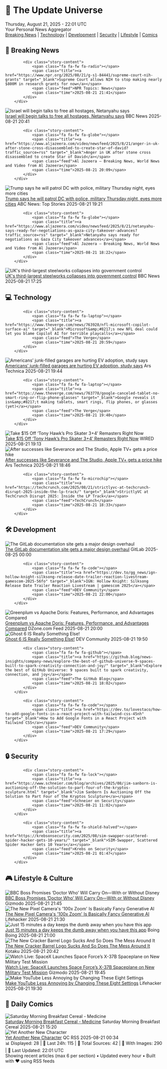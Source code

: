 <!-- Processing 54 RSS feeds at 2025-08-21 22:01:45 UTC -->
<!-- Processing: XKCD -->
<!-- Processing: Penny Arcade -->
<!-- Processing: Poorly Drawn Lines -->
<!-- Processing: Dilbert -->
<!-- Processing: Questionable Content -->
<!-- Processing: CNN Breaking News -->
<!-- Processing: BBC World News -->
<!-- Processing: NPR News -->
<!-- Processing: Reuters Top News -->
<!-- Processing: Associated Press Breaking -->
<!-- Processing: ABC News Breaking -->
<!-- Processing: Guardian World News -->
<!-- Processing: Sky News World -->
<!-- Processing: Ars Technica -->
<!-- Processing: O'Reilly Radar -->
<!-- Processing: Slashdot -->
<!-- Processing: Hacker News -->
<!-- Processing: Dev.to -->
<!-- Processing: Red Hat Blog -->
<!-- Processing: GitHub Blog -->
<!-- Processing: InfoQ -->
<!-- Processing: DZone -->
<!-- Processing: Coding Horror -->
<!-- Processing: Lifehacker -->
<!-- Processing: Gizmodo -->
<!-- Processing: Kotaku -->
<!-- Processing: Boing Boing -->
<!-- Processing: Schneier on Security -->
<!-- Generated 7 new posts out of 28 feeds processed -->
<div class="newspaper-header">
    <h1 class="newspaper-title">📰 The Update Universe</h1>
    <div class="newspaper-date">Thursday, August 21, 2025 - 22:01 UTC</div>
    <div class="newspaper-subtitle">Your Personal News Aggregator</div>
</div>

<div class="newspaper-nav">
    <a href="#breaking">Breaking News</a> |
    <a href="#tech">Technology</a> |
    <a href="#dev">Development</a> |
    <a href="#security">Security</a> |
    <a href="#lifestyle">Lifestyle</a> |
    <a href="#webcomics">Comics</a>
</div>

<div class="news-section breaking-news" id="breaking">
<h2 class="section-header">🚨 Breaking News</h2>
<div class="stories-container">
<div class="story">
            
            <div class="story-content">
                <span class="fa fa-fw fa-radio"></span>
                <span class="title"><a href="https://www.npr.org/2025/08/21/g-s1-84441/supreme-court-nih-grants" target="_blank">Supreme Court allows NIH to stop making nearly $800M in research grants for now</a></span>
                <span class="feed">NPR Topics: News</span>
                <span class="time">2025-08-21 21:41</span>
            </div>
        </div>
<div class="story">
            <img src="https://ichef.bbci.co.uk/ace/standard/240/cpsprodpb/92f4/live/7dc7bd50-7ec3-11f0-83cc-c5da98c419b8.jpg" alt="Israel will begin talks to free all hostages, Netanyahu says" class="story-image" loading="lazy" onerror="this.style.display='none'">
            <div class="story-content">
                <span class="fa fa-fw fa-earth-americas"></span>
                <span class="title"><a href="https://www.bbc.com/news/articles/c754kknw2g2o?at_medium=RSS&at_campaign=rss" target="_blank">Israel will begin talks to free all hostages, Netanyahu says</a></span>
                <span class="feed">BBC News</span>
                <span class="time">2025-08-21 20:41</span>
            </div>
        </div>
<div class="story">
            
            <div class="story-content">
                <span class="fa fa-fw fa-globe"></span>
                <span class="title"><a href="https://www.aljazeera.com/video/newsfeed/2025/8/21/anger-in-uk-after-stone-cross-disassembled-to-create-star-of-david?traffic_source=rss" target="_blank">Anger in UK after stone cross disassembled to create Star of David</a></span>
                <span class="feed">Al Jazeera – Breaking News, World News and Video from Al Jazeera</span>
                <span class="time">2025-08-21 20:09</span>
            </div>
        </div>
<div class="story">
            <img src="https://s.abcnews.com/images/Politics/national-guard-02-gty-jef-250821_1755778060127_hpMain_4x3t_384.jpg" alt="Trump says he will patrol DC with police, military Thursday night, eyes more cities" class="story-image" loading="lazy" onerror="this.style.display='none'">
            <div class="story-content">
                <span class="fa fa-fw fa-tv"></span>
                <span class="title"><a href="https://abcnews.go.com/Politics/trump-police-military-patrol-dc-thursday-night/story?id=124853091" target="_blank">Trump says he will patrol DC with police, military Thursday night, eyes more cities</a></span>
                <span class="feed">ABC News: Top Stories</span>
                <span class="time">2025-08-21 19:21</span>
            </div>
        </div>
<div class="story">
            
            <div class="story-content">
                <span class="fa fa-fw fa-globe"></span>
                <span class="title"><a href="https://www.aljazeera.com/video/newsfeed/2025/8/21/netanyahu-says-ready-for-negotiations-as-gaza-city-takeover-advances?traffic_source=rss" target="_blank">Netanyahu says ready for negotiations as Gaza City takeover advances</a></span>
                <span class="feed">Al Jazeera – Breaking News, World News and Video from Al Jazeera</span>
                <span class="time">2025-08-21 18:22</span>
            </div>
        </div>
<div class="story">
            <img src="https://ichef.bbci.co.uk/ace/standard/240/cpsprodpb/7dc4/live/c52bce00-7e93-11f0-bb23-61f665394239.jpg" alt="UK&#x27;s third-largest steelworks collapses into government control" class="story-image" loading="lazy" onerror="this.style.display='none'">
            <div class="story-content">
                <span class="fa fa-fw fa-flag"></span>
                <span class="title"><a href="https://www.bbc.com/news/articles/cy0818y4jdlo?at_medium=RSS&at_campaign=rss" target="_blank">UK&#x27;s third-largest steelworks collapses into government control</a></span>
                <span class="feed">BBC News</span>
                <span class="time">2025-08-21 17:25</span>
            </div>
        </div>
</div>
</div>
<div class="news-section tech-news" id="tech">
<h2 class="section-header">💻 Technology</h2>
<div class="stories-container">
<div class="story">
            
            <div class="story-content">
                <span class="fa fa-fw fa-laptop"></span>
                <span class="title"><a href="https://www.theverge.com/news/763928/nfl-microsoft-copilot-surface-ai" target="_blank">Microsoft&amp;#8217;s new NFL deal could let you blame Copilot AI for terrible playcalls</a></span>
                <span class="feed">The Verge</span>
                <span class="time">2025-08-21 20:59</span>
            </div>
        </div>
<div class="story">
            <img src="https://cdn.arstechnica.net/wp-content/uploads/2025/08/GettyImages-1155895603-500x500.jpg" alt="Americans’ junk-filled garages are hurting EV adoption, study says" class="story-image" loading="lazy" onerror="this.style.display='none'">
            <div class="story-content">
                <span class="fa fa-fw fa-cog"></span>
                <span class="title"><a href="https://arstechnica.com/cars/2025/08/junk-filled-garages-hurt-ev-sales-as-people-dont-have-room-for-chargers/" target="_blank">Americans’ junk-filled garages are hurting EV adoption, study says</a></span>
                <span class="feed">Ars Technica</span>
                <span class="time">2025-08-21 19:44</span>
            </div>
        </div>
<div class="story">
            
            <div class="story-content">
                <span class="fa fa-fw fa-laptop"></span>
                <span class="title"><a href="https://www.theverge.com/news/763778/google-canceled-tablet-no-smart-ring-or-flip-phone-glasses" target="_blank">Google reveals it isn&amp;#8217;t making tablets, smart rings, flip phones, or glasses (yet)</a></span>
                <span class="feed">The Verge</span>
                <span class="time">2025-08-21 19:40</span>
            </div>
        </div>
<div class="story">
            <img src="https://media.wired.com/photos/68a76e0bd0e0dcb3f05e562c/master/pass/THPS%203+4%20-%202.png" alt="Take $15 Off ‘Tony Hawk’s Pro Skater 3+4’ Remasters Right Now" class="story-image" loading="lazy" onerror="this.style.display='none'">
            <div class="story-content">
                <span class="fa fa-fw fa-bolt"></span>
                <span class="title"><a href="https://www.wired.com/story/tony-hawks-pro-skater-remasters-deal/" target="_blank">Take $15 Off ‘Tony Hawk’s Pro Skater 3+4’ Remasters Right Now</a></span>
                <span class="feed">WIRED</span>
                <span class="time">2025-08-21 19:13</span>
            </div>
        </div>
<div class="story">
            <img src="https://cdn.arstechnica.net/wp-content/uploads/2025/03/Severance_020603-scaled-500x500-1742503364.jpg" alt="After successes like Severance and The Studio, Apple TV+ gets a price hike" class="story-image" loading="lazy" onerror="this.style.display='none'">
            <div class="story-content">
                <span class="fa fa-fw fa-cog"></span>
                <span class="title"><a href="https://arstechnica.com/culture/2025/08/after-successes-like-severance-and-the-studio-apple-tv-gets-a-price-hike/" target="_blank">After successes like Severance and The Studio, Apple TV+ gets a price hike</a></span>
                <span class="feed">Ars Technica</span>
                <span class="time">2025-08-21 18:46</span>
            </div>
        </div>
<div class="story">
            
            <div class="story-content">
                <span class="fa fa-fw fa-microchip"></span>
                <span class="title"><a href="https://techcrunch.com/2025/08/21/strictlyvc-at-techcrunch-disrupt-2025-inside-the-lp-track/" target="_blank">StrictlyVC at TechCrunch Disrupt 2025: Inside the LP Track</a></span>
                <span class="feed">TechCrunch</span>
                <span class="time">2025-08-21 18:33</span>
            </div>
        </div>
</div>
</div>
<div class="news-section dev-news" id="dev">
<h2 class="section-header">🛠️ Development</h2>
<div class="stories-container">
<div class="story">
            <img src="https://res.cloudinary.com/about-gitlab-com/image/upload/v1755617168/gz45eaygeb0nizf1kwyu.png" alt="The GitLab documentation site gets a major design overhaul" class="story-image" loading="lazy" onerror="this.style.display='none'">
            <div class="story-content">
                <span class="fa fa-fw fa-gitlab"></span>
                <span class="title"><a href="https://about.gitlab.com/blog/blog-post-slug/" target="_blank">The GitLab documentation site gets a major design overhaul</a></span>
                <span class="feed">GitLab</span>
                <span class="time">2025-08-25 00:00</span>
            </div>
        </div>
<div class="story">
            
            <div class="story-content">
                <span class="fa fa-fw fa-code"></span>
                <span class="title"><a href="https://dev.to/gg_news/ign-hollow-knight-silksong-release-date-trailer-reaction-livestream-gamescom-2025-56fo" target="_blank">IGN: Hollow Knight: Silksong Release Date Trailer Reaction Livestream | gamescom 2025</a></span>
                <span class="feed">DEV Community</span>
                <span class="time">2025-08-21 22:00</span>
            </div>
        </div>
<div class="story">
            <img src="https://dz2cdn1.dzone.com/thumbnail?fid=18570414&w=600" alt="Greenplum vs Apache Doris: Features, Performance, and Advantages Compared" class="story-image" loading="lazy" onerror="this.style.display='none'">
            <div class="story-content">
                <span class="fa fa-fw fa-newspaper"></span>
                <span class="title"><a href="https://dzone.com/articles/greenplum-vs-apache-doris-mpp-analytics-comparison" target="_blank">Greenplum vs Apache Doris: Features, Performance, and Advantages Compared</a></span>
                <span class="feed">DZone.com Feed</span>
                <span class="time">2025-08-21 20:00</span>
            </div>
        </div>
<div class="story">
            <img src="https://media2.dev.to/dynamic/image/width=800%2Cheight=%2Cfit=scale-down%2Cgravity=auto%2Cformat=auto/https%3A%2F%2Fdev-to-uploads.s3.amazonaws.com%2Fuploads%2Farticles%2Foc8h7h2zphpkhh3vdat1.png" alt="Ghost 6 IS Really Something Else!" class="story-image" loading="lazy" onerror="this.style.display='none'">
            <div class="story-content">
                <span class="fa fa-fw fa-code"></span>
                <span class="title"><a href="https://dev.to/alifar/ghost-6-is-really-something-else-46jj" target="_blank">Ghost 6 IS Really Something Else!</a></span>
                <span class="feed">DEV Community</span>
                <span class="time">2025-08-21 19:50</span>
            </div>
        </div>
<div class="story">
            
            <div class="story-content">
                <span class="fa fa-fw fa-github"></span>
                <span class="title"><a href="https://github.blog/news-insights/company-news/explore-the-best-of-github-universe-9-spaces-built-to-spark-creativity-connection-and-joy/" target="_blank">Explore the best of GitHub Universe: 9 spaces built to spark creativity, connection, and joy</a></span>
                <span class="feed">The GitHub Blog</span>
                <span class="time">2025-08-21 18:02</span>
            </div>
        </div>
<div class="story">
            
            <div class="story-content">
                <span class="fa fa-fw fa-code"></span>
                <span class="title"><a href="https://dev.to/lovestaco/how-to-add-google-fonts-in-a-react-project-with-tailwind-css-45nh" target="_blank">How to Add Google Fonts in a React Project with Tailwind CSS</a></span>
                <span class="feed">DEV Community</span>
                <span class="time">2025-08-21 17:29</span>
            </div>
        </div>
</div>
</div>
<div class="news-section security-news" id="security">
<h2 class="section-header">🔒 Security</h2>
<div class="stories-container">
<div class="story">
            
            <div class="story-content">
                <span class="fa fa-fw fa-lock"></span>
                <span class="title"><a href="https://www.schneier.com/blog/archives/2025/08/jim-sanborn-is-auctioning-off-the-solution-to-part-four-of-the-kryptos-sculpture.html" target="_blank">Jim Sanborn Is Auctioning Off the Solution to Part Four of the Kryptos Sculpture</a></span>
                <span class="feed">Schneier on Security</span>
                <span class="time">2025-08-21 11:02</span>
            </div>
        </div>
<div class="story">
            
            <div class="story-content">
                <span class="fa fa-fw fa-shield-halved"></span>
                <span class="title"><a href="https://krebsonsecurity.com/2025/08/sim-swapper-scattered-spider-hacker-gets-10-years/" target="_blank">SIM-Swapper, Scattered Spider Hacker Gets 10 Years</a></span>
                <span class="feed">Krebs on Security</span>
                <span class="time">2025-08-21 01:47</span>
            </div>
        </div>
</div>
</div>
<div class="news-section lifestyle-news" id="lifestyle">
<h2 class="section-header">🎮 Lifestyle & Culture</h2>
<div class="stories-container">
<div class="story">
            <img src="https://gizmodo.com/app/uploads/2025/07/ncuti-gatwa-doctor-who.jpg" alt="BBC Boss Promises ‘Doctor Who’ Will Carry On—With or Without Disney" class="story-image" loading="lazy" onerror="this.style.display='none'">
            <div class="story-content">
                <span class="fa fa-fw fa-computer"></span>
                <span class="title"><a href="https://gizmodo.com/doctor-who-future-bbc-boss-disney-deal-2000646368" target="_blank">BBC Boss Promises ‘Doctor Who’ Will Carry On—With or Without Disney</a></span>
                <span class="feed">Gizmodo</span>
                <span class="time">2025-08-21 21:45</span>
            </div>
        </div>
<div class="story">
            <img src="https://lifehacker.com/imagery/articles/01K375AG00T13MASFE20VEV46C/hero-image.jpg" alt="The New Pixel Camera&#x27;s &#x27;100x Zoom&#x27; Is Basically Fancy Generative AI" class="story-image" loading="lazy" onerror="this.style.display='none'">
            <div class="story-content">
                <span class="fa fa-fw fa-life-ring"></span>
                <span class="title"><a href="https://lifehacker.com/tech/googles-new-100x-zoom-made-by-google-2025?utm_medium=RSS" target="_blank">The New Pixel Camera&#x27;s &#x27;100x Zoom&#x27; Is Basically Fancy Generative AI</a></span>
                <span class="feed">Lifehacker</span>
                <span class="time">2025-08-21 21:30</span>
            </div>
        </div>
<div class="story">
            <img src="https://i0.wp.com/boingboing.net/wp-content/uploads/2025/08/Headway-Premium.jpg?fit=2250%2C1500&amp;quality=60&amp;ssl=1" alt="Just 15 minutes a day keeps the dumb away when you have this app" class="story-image" loading="lazy" onerror="this.style.display='none'">
            <div class="story-content">
                <span class="fa fa-fw fa-arrow-right"></span>
                <span class="title"><a href="https://boingboing.net/2025/08/21/just-15-minutes-a-day-keeps-the-dumb-away-when-you-have-this-app.html" target="_blank">Just 15 minutes a day keeps the dumb away when you have this app</a></span>
                <span class="feed">Boing Boing</span>
                <span class="time">2025-08-21 21:00</span>
            </div>
        </div>
<div class="story">
            <img src="https://kotaku.com/app/uploads/2025/08/crbn.jpg" alt="The New Cracker Barrel Logo Sucks And So Does The Mess Around It" class="story-image" loading="lazy" onerror="this.style.display='none'">
            <div class="story-content">
                <span class="fa fa-fw fa-gamepad"></span>
                <span class="title"><a href="https://kotaku.com/new-cracker-barrel-logo-woke-trump-cooperate-greed-2000619204" target="_blank">The New Cracker Barrel Logo Sucks And So Does The Mess Around It</a></span>
                <span class="feed">Kotaku</span>
                <span class="time">2025-08-21 20:42</span>
            </div>
        </div>
<div class="story">
            <img src="https://gizmodo.com/app/uploads/2025/08/falcon-9-launch-x-37b.jpeg" alt="Watch Live: SpaceX Launches Space Force’s X-37B Spaceplane on New Military Test Mission" class="story-image" loading="lazy" onerror="this.style.display='none'">
            <div class="story-content">
                <span class="fa fa-fw fa-computer"></span>
                <span class="title"><a href="https://gizmodo.com/watch-live-spacex-launches-space-forces-x-37b-spaceplane-on-new-military-test-mission-2000646337" target="_blank">Watch Live: SpaceX Launches Space Force’s X-37B Spaceplane on New Military Test Mission</a></span>
                <span class="feed">Gizmodo</span>
                <span class="time">2025-08-21 19:45</span>
            </div>
        </div>
<div class="story">
            <img src="https://lifehacker.com/imagery/articles/01K36N5DXB1RV9V8C9BSC7MMQF/hero-image.png" alt="Make YouTube Less Annoying by Changing These Eight Settings" class="story-image" loading="lazy" onerror="this.style.display='none'">
            <div class="story-content">
                <span class="fa fa-fw fa-life-ring"></span>
                <span class="title"><a href="https://lifehacker.com/tech/make-youtube-less-annoying-by-changing-these-eight-settings?utm_medium=RSS" target="_blank">Make YouTube Less Annoying by Changing These Eight Settings</a></span>
                <span class="feed">Lifehacker</span>
                <span class="time">2025-08-21 19:30</span>
            </div>
        </div>
</div>
</div>
<div class="news-section webcomics-section" id="webcomics">
<h2 class="section-header">🎨 Daily Comics</h2>
<div class="stories-container">
<div class="story">
            <img src="https://www.smbc-comics.com/comics/1755560940-20250821.png" alt="Saturday Morning Breakfast Cereal - Medicine" class="story-image" loading="lazy" onerror="this.style.display='none'">
            <div class="story-content">
                <span class="fa fa-fw fa-smile"></span>
                <span class="title"><a href="https://www.smbc-comics.com/comic/medicine" target="_blank">Saturday Morning Breakfast Cereal - Medicine</a></span>
                <span class="feed">Saturday Morning Breakfast Cereal</span>
                <span class="time">2025-08-21 15:20</span>
            </div>
        </div>
<div class="story">
            <img src="http://www.questionablecontent.net/comics/5640.png" alt="Yet Another New Character" class="story-image" loading="lazy" onerror="this.style.display='none'">
            <div class="story-content">
                <span class="fa fa-fw fa-music"></span>
                <span class="title"><a href="http://questionablecontent.net/view.php?comic=5640" target="_blank">Yet Another New Character</a></span>
                <span class="feed">QC RSS</span>
                <span class="time">2025-08-21 00:34</span>
            </div>
        </div>
</div>
</div>

<div class="newspaper-footer">
    <div class="stats">
        📊 Displayed: 28 | 📅 Last 24h: 115 | 📡 Total Sources: 42 | 📸 With Images: 290 |
        🔄 Last Updated: 22:01 UTC
    </div>
    <div class="footer-note">
        Showing recent articles (max 6 per section) • Updated every hour • Built with ❤️ using RSS feeds
    </div>
</div>
